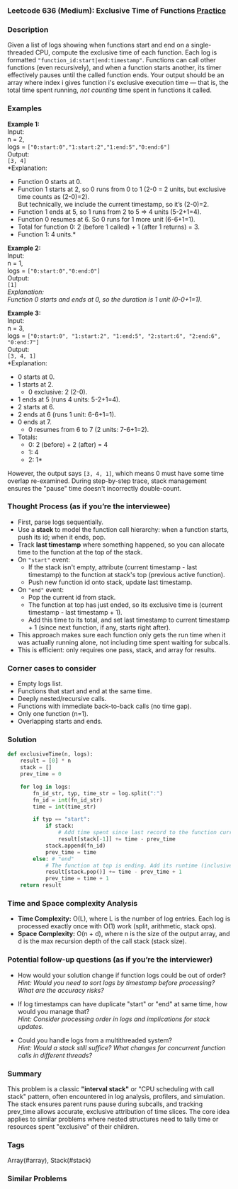 ### Leetcode 636 (Medium): Exclusive Time of Functions [Practice](https://leetcode.com/problems/exclusive-time-of-functions)

### Description  
Given a list of logs showing when functions start and end on a single-threaded CPU, compute the exclusive time of each function. Each log is formatted `"function_id:start|end:timestamp"`. Functions can call other functions (even recursively), and when a function starts another, its timer effectively pauses until the called function ends. Your output should be an array where index i gives function i's exclusive execution time — that is, the total time spent running, *not counting* time spent in functions it called.

### Examples  

**Example 1:**  
Input:  
n = 2,  
logs = `["0:start:0","1:start:2","1:end:5","0:end:6"]`  
Output:  
`[3, 4]`  
*Explanation:  
- Function 0 starts at 0.  
- Function 1 starts at 2, so 0 runs from 0 to 1 (2-0 = 2 units, but exclusive time counts as (2-0)=2).  
  But technically, we include the current timestamp, so it’s (2-0)=2.  
- Function 1 ends at 5, so 1 runs from 2 to 5 => 4 units (5-2+1=4).  
- Function 0 resumes at 6. So 0 runs for 1 more unit (6-6+1=1).  
- Total for function 0: 2 (before 1 called) + 1 (after 1 returns) = 3.  
- Function 1: 4 units.*

**Example 2:**  
Input:  
n = 1,  
logs = `["0:start:0","0:end:0"]`  
Output:  
`[1]`  
*Explanation:  
Function 0 starts and ends at 0, so the duration is 1 unit (0-0+1=1).*

**Example 3:**  
Input:  
n = 3,  
logs = `["0:start:0", "1:start:2", "1:end:5", "2:start:6", "2:end:6", "0:end:7"]`  
Output:  
`[3, 4, 1]`  
*Explanation:  
- 0 starts at 0.  
- 1 starts at 2.  
  - 0 exclusive: 2 (2-0).  
- 1 ends at 5 (runs 4 units: 5-2+1=4).  
- 2 starts at 6.  
- 2 ends at 6 (runs 1 unit: 6-6+1=1).  
- 0 ends at 7.  
  - 0 resumes from 6 to 7 (2 units: 7-6+1=2).  
- Totals:  
  - 0: 2 (before) + 2 (after) = 4  
  - 1: 4  
  - 2: 1*

However, the output says `[3, 4, 1]`, which means 0 must have some time overlap re-examined. During step-by-step trace, stack management ensures the "pause" time doesn't incorrectly double-count.

### Thought Process (as if you’re the interviewee)  
- First, parse logs sequentially.
- Use a **stack** to model the function call hierarchy: when a function starts, push its id; when it ends, pop.
- Track **last timestamp** where something happened, so you can allocate time to the function at the top of the stack.
- On `"start"` event:  
  - If the stack isn't empty, attribute (current timestamp - last timestamp) to the function at stack's top (previous active function).
  - Push new function id onto stack, update last timestamp.
- On `"end"` event:
  - Pop the current id from stack.
  - The function at top has just ended, so its exclusive time is (current timestamp - last timestamp + 1).
  - Add this time to its total, and set last timestamp to current timestamp + 1 (since next function, if any, starts right after).
- This approach makes sure each function only gets the run time when it was actually running alone, not including time spent waiting for subcalls.
- This is efficient: only requires one pass, stack, and array for results.

### Corner cases to consider  
- Empty logs list.
- Functions that start and end at the same time.
- Deeply nested/recursive calls.
- Functions with immediate back-to-back calls (no time gap).
- Only one function (n=1).
- Overlapping starts and ends.

### Solution

```python
def exclusiveTime(n, logs):
    result = [0] * n
    stack = []
    prev_time = 0

    for log in logs:
        fn_id_str, typ, time_str = log.split(":")
        fn_id = int(fn_id_str)
        time = int(time_str)

        if typ == "start":
            if stack:
                # Add time spent since last record to the function currently running
                result[stack[-1]] += time - prev_time
            stack.append(fn_id)
            prev_time = time
        else: # "end"
            # The function at top is ending. Add its runtime (inclusive)
            result[stack.pop()] += time - prev_time + 1
            prev_time = time + 1
    return result
```

### Time and Space complexity Analysis  

- **Time Complexity:** O(L), where L is the number of log entries. Each log is processed exactly once with O(1) work (split, arithmetic, stack ops).
- **Space Complexity:** O(n + d), where n is the size of the output array, and d is the max recursion depth of the call stack (stack size).

### Potential follow-up questions (as if you’re the interviewer)  

- How would your solution change if function logs could be out of order?  
  *Hint: Would you need to sort logs by timestamp before processing? What are the accuracy risks?*

- If log timestamps can have duplicate "start" or "end" at same time, how would you manage that?  
  *Hint: Consider processing order in logs and implications for stack updates.*

- Could you handle logs from a multithreaded system?  
  *Hint: Would a stack still suffice? What changes for concurrent function calls in different threads?*

### Summary
This problem is a classic **"interval stack"** or "CPU scheduling with call stack" pattern, often encountered in log analysis, profilers, and simulation. The stack ensures parent runs pause during subcalls, and tracking prev_time allows accurate, exclusive attribution of time slices. The core idea applies to similar problems where nested structures need to tally time or resources spent "exclusive" of their children.

### Tags
Array(#array), Stack(#stack)

### Similar Problems
